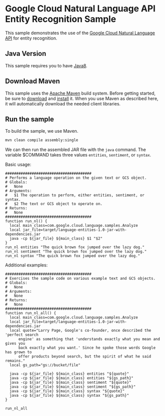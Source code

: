 # Google Cloud Natural Language API Entity Recognition Sample

This sample demonstrates the use of the [Google Cloud Natural Language API][NL-Docs]
for entity recognition.

[NL-Docs]: https://cloud.google.com/natural-language/docs/

## Java Version

This sample requires you to have
[Java8](https://docs.oracle.com/javase/8/docs/technotes/guides/install/install_overview.html).

## Download Maven

This sample uses the [Apache Maven][maven] build system. Before getting started, be
sure to [download][maven-download] and [install][maven-install] it. When you use
Maven as described here, it will automatically download the needed client
libraries.

[maven]: https://maven.apache.org
[maven-download]: https://maven.apache.org/download.cgi
[maven-install]: https://maven.apache.org/install.html

## Run the sample

To build the sample, we use Maven.

```bash
mvn clean compile assembly:single
```

We can then run the assembled JAR file with the `java` command. The variable $COMMAND takes
three values `entities`, `sentiment`, or `syntax`.

Basic usage:

```
#######################################
# Performs a language operation on the given text or GCS object.
# Globals:
#   None
# Arguments:
#   $1 The operation to perform, either entities, sentiment, or syntax.
#   $2 The text or GCS object to operate on.
# Returns:
#   None
#######################################
function run_nl() {
  local main_class=com.google.cloud.language.samples.Analyze
  local jar_file=target/language-entities-1.0-jar-with-dependencies.jar
  java -cp ${jar_file} ${main_class} $1 "$2"
}
run_nl entities "The quick brown fox jumped over the lazy dog."
run_nl sentiment "The quick brown fox jumped over the lazy dog."
run_nl syntax "The quick brown fox jumped over the lazy dog."
```

Additional examples:
```
#######################################
# Exercises the sample code on various example text and GCS objects.
# Globals:
#   None
# Arguments:
#   None
# Returns:
#   None
#######################################
function run_nl_all() {
  local main_class=com.google.cloud.language.samples.Analyze
  local jar_file=target/language-entities-1.0-jar-with-dependencies.jar
  local quote="Larry Page, Google's co-founder, once described the 'perfect search
      engine' as something that 'understands exactly what you mean and gives you
      back exactly what you want.' Since he spoke those words Google has grown to
      offer products beyond search, but the spirit of what he said remains."
  local gs_path="gs://bucket/file"

  java -cp ${jar_file} ${main_class} entities "${quote}"
  java -cp ${jar_file} ${main_class} entities "${gs_path}"
  java -cp ${jar_file} ${main_class} sentiment "${quote}"
  java -cp ${jar_file} ${main_class} sentiment "${gs_path}"
  java -cp ${jar_file} ${main_class} syntax "${quote}"
  java -cp ${jar_file} ${main_class} syntax "${gs_path}"
}

run_nl_all
```
